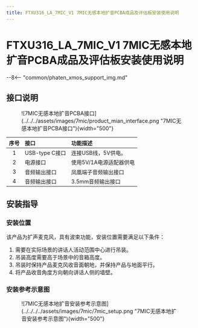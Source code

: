 ```yaml
---
title: FTXU316_LA_7MIC_V1 7MIC无感本地扩音PCBA成品及评估板安装使用说明
---
```



# FTXU316_LA_7MIC_V1 7MIC无感本地扩音PCBA成品及评估板安装使用说明

--8<-- "common/phaten_xmos_support_img.md"

## 接口说明
<figure markdown="span">
  ![7MIC无感本地扩音PCBA接口](../../../assets/images/7mic/product_mian_interface.png "7MIC无感本地扩音PCBA接口"){width="500"}
  <figcaption></figcaption>
</figure>

|序号|接口               | 功能描述
|:----:|:------------------|:------
|1     |USB-type C接口    |连接USB线，5V供电。
|2     |电源接口           |使用5V/1A电源适配器供电  
|3     |音频输出接口       |凤凰端子音频输出接口 
|4     |音频输出接口       |3.5mm音频输出接口


## 安装指导
### 安装位置
该产品为扩声麦克风，具有波束功能，安装位置需要满足以下条件：
1.	需要在实际场景的讲话人活动范围中心进行吊装。
2.	吊装高度需要高于场景中的音箱高度。
3.	吊装时保持产品麦克风收音面朝地，并保持产品与地面平行。
4.	将产品收音角度方向朝向讲话人侧的墙壁。

### 安装参考示意图
<figure markdown="span">
  ![7MIC无感本地扩音安装参考示意图](../../../../assets/images/7mic/7mic_setup.png "7MIC无感本地扩音安装参考示意图"){width="500"}
  <figcaption></figcaption>
</figure>


